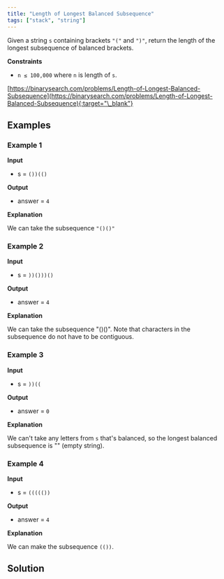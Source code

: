 ```yaml
---
title: "Length of Longest Balanced Subsequence"
tags: ["stack", "string"]
---
```


Given a string `s` containing brackets `"("` and `")"`, return the length of the longest subsequence of balanced brackets.

**Constraints**

- `n ≤ 100,000` where `n` is length of `s`.

[https://binarysearch.com/problems/Length-of-Longest-Balanced-Subsequence](https://binarysearch.com/problems/Length-of-Longest-Balanced-Subsequence){:target="\_blank"}

## Examples

### Example 1

**Input**

- s = `())(()`

**Output**

- answer = `4`

**Explanation**

We can take the subsequence `"()()"`

### Example 2

**Input**

- s = `))()))()`

**Output**

- answer = `4`

**Explanation**

We can take the subsequence "()()". Note that characters in the subsequence do not have to be contiguous.

### Example 3

**Input**

- s = `))((`

**Output**

- answer = `0`

**Explanation**

We can't take any letters from `s` that's balanced, so the longest balanced subsequence is "" (empty string).

### Example 4

**Input**

- s = `((((())`

**Output**

- answer = `4`

**Explanation**

We can make the subsequence `(())`.

## Solution

<script src="https://gist.github.com/yaeba/16da7be5123724fcf6eccc25581cef5a.js?file=Length-of-Longest-Balanced-Subsequence.cpp"></script>
